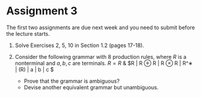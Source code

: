 # Assignment 3


The first two assignments are due next week and you need to submit before the lecture starts.

1. Solve Exercises 2, 5,  10 in Section 1.2 (pages 17-18).

1. Consider the following grammar with 8 production rules, where $R$ is a nonterminal and $a, b, c$ are terminals.
    $R = R$ &amp; $R | R ⊕ R | R ⊗ R | R^∗ | (R) | a | b | c $

    - Prove that the grammar is ambiguous?
    - Devise another equivalent grammar but unambiguous.
